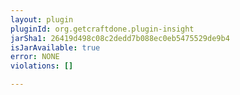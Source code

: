 ```yaml
---
layout: plugin
pluginId: org.getcraftdone.plugin-insight
jarSha1: 26419d498c08c2dedd7b088ec0eb5475529de9b4
isJarAvailable: true
error: NONE
violations: []

---
```


